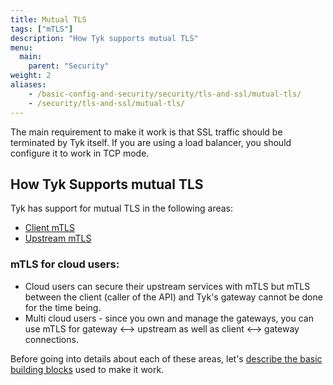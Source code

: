 ```yaml
---
title: Mutual TLS
tags: ["mTLS"]
description: "How Tyk supports mutual TLS"
menu:
  main:
    parent: "Security"
weight: 2
aliases:
    - /basic-config-and-security/security/tls-and-ssl/mutual-tls/
    - /security/tls-and-ssl/mutual-tls/
---
```


The main requirement to make it work is that SSL traffic should be terminated by Tyk itself. If you are using a load balancer, you should configure it to work in TCP mode.

## How Tyk Supports mutual TLS 

Tyk has support for mutual TLS in the following areas:

* [Client mTLS](./client-mtls)
* [Upstream mTLS](./upstream-mtls)

### mTLS for cloud users:
- Cloud users can secure their upstream services with mTLS but mTLS between the client (caller of the API) and Tyk's gateway cannot be done for the time being.
- Multi cloud users - since you own and manage the gateways, you can use mTLS for gateway <--> upstream  as well as client <--> gateway connections.

Before going into details about each of these areas, let's [describe the basic building blocks](./concepts) used to make it work.